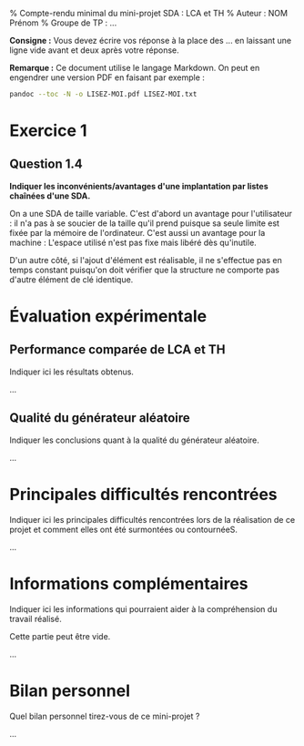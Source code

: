 % Compte-rendu minimal du mini-projet SDA : LCA et TH
% Auteur : NOM Prénom
% Groupe de TP : ...

**Consigne :** Vous devez écrire vos réponse à la place des ... en laissant
une ligne vide avant et deux après votre réponse.

**Remarque :** Ce document utilise le langage Markdown. On peut en engendrer
une version PDF en faisant par exemple :

~~~bash
pandoc --toc -N -o LISEZ-MOI.pdf LISEZ-MOI.txt
~~~

# Exercice 1

## Question 1.4

**Indiquer les inconvénients/avantages d'une implantation par listes chaînées
d'une SDA.**

On a une SDA de taille variable.
C'est d'abord un avantage pour l'utilisateur : il n'a pas à se soucier de la taille qu'il prend puisque sa seule limite est fixée par la mémoire de l'ordinateur.
C'est aussi un avantage pour la machine : L'espace utilisé n'est pas fixe mais libéré dès qu'inutile.

D'un  autre côté, si l'ajout d'élément est réalisable, il ne s'effectue pas en temps constant puisqu'on doit vérifier que la structure ne comporte pas d'autre élément de clé identique.

# Évaluation expérimentale

## Performance comparée de LCA et TH

Indiquer ici les résultats obtenus.

...

## Qualité du générateur aléatoire

Indiquer les conclusions quant à la qualité du générateur aléatoire.

...

# Principales difficultés rencontrées

Indiquer ici les principales difficultés rencontrées lors de la réalisation de
ce projet et comment elles ont été surmontées ou contournéeS.

...

# Informations complémentaires

Indiquer ici les informations qui pourraient aider à la compréhension du
travail réalisé.

Cette partie peut être vide.

...

# Bilan personnel

Quel bilan personnel tirez-vous de ce mini-projet ?

...
